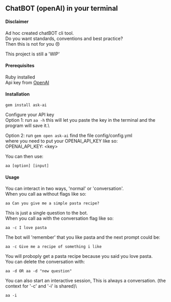 ## ChatBOT (openAI) in your terminal

#### Disclaimer
Ad hoc created chatBOT cli tool. \
Do you want standards, conventions and best practice? \
Then this is not for you :angry:

This project is still a 'WIP'

#### Prerequisites
Ruby installed \
Api key from [OpenAI](https://platform.openai.com/overview)

#### Installation
```
gem install ask-ai
```

Configure your API key\
Option 1:
  run ``` aa -h ``` this will let you paste the key in the terminal and the program will save it.\

Option 2:
  run ``` gem open ask-ai ``` find the file config/config.yml\
  where you need to put your OPENAI_API_KEY like so: \
OPENAI_API_KEY: \<key>

You can then use:
```
aa [option] [input]
``` 

#### Usage

You can interact in two ways, 'normal' or 'conversation'. \
When you call aa without flags like so:
```
aa Can you give me a simple pasta recipe?
``` 
This is just a single question to the bot. \
When you call aa with the conversation flag like so:
```
aa -c I love pasta
```  
The bot will 'remember' that you like pasta and the next prompt could be:
```
aa -c Give me a recipe of something i like
```
You will proboply get a pasta recipe because you said you love pasta. \
You can delete the conversation with:
```
aa -d OR aa -d "new question"
```

You can also start an interactive session, This is always a conversation. (the context for '-c' and '-i' is shared)\
```
aa -i 
```




